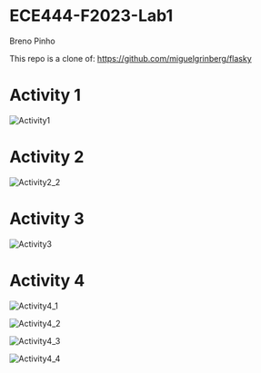 # ECE444-F2023-Lab1
Breno Pinho

This repo is a clone of: https://github.com/miguelgrinberg/flasky

# Activity 1

![Activity1](https://github.com/BrenoPin/ECE444-F2023-Lab1/assets/53989062/144e8302-4dbf-42ad-b79f-946a91abb7ab)

# Activity 2

![Activity2_2](https://github.com/BrenoPin/ECE444-F2023-Lab1/assets/53989062/6c53875a-5ffb-4a3f-b587-cd85b0339b6f)

# Activity 3

![Activity3](https://github.com/BrenoPin/ECE444-F2023-Lab1/assets/53989062/b83d572e-12b6-4605-a83d-4a38112652f5)

# Activity 4

![Activity4_1](https://github.com/BrenoPin/ECE444-F2023-Lab1/assets/53989062/74910b0f-8a66-4fd6-9661-96806c425281)

![Activity4_2](https://github.com/BrenoPin/ECE444-F2023-Lab1/assets/53989062/f7f5e8ae-0ac1-4737-a68c-1f714f1f2bd8)

![Activity4_3](https://github.com/BrenoPin/ECE444-F2023-Lab1/assets/53989062/ed0173e5-f791-4083-8604-8b2e0ae04442)

![Activity4_4](https://github.com/BrenoPin/ECE444-F2023-Lab1/assets/53989062/f7af90d6-72c3-4712-8f4a-4ef454c5557a)
